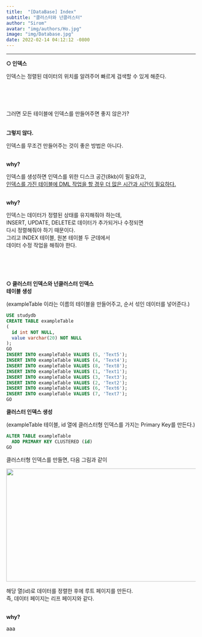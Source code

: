 ```yaml
---
title:  "[DataBase] Index"
subtitle: "클러스터와 넌클러스터"
author: "Sirom"
avatar: "img/authors/Ho.jpg"
image: "img/Database.jpg"
date: 2022-02-14 04:12:12 -0800
---
```

***

<b class="topic">○ 인덱스</b>
<p class="content">인덱스는 정렬된 데이터의 위치를 알려주어 빠르게 검색할 수 있게 해준다.</p>
<br />
<br />
<br />
<p class="content">그러면 모든 테이블에 인덱스를 만들어주면 좋지 않은가?</p>
<br />
<b class="content">그렇지 않다.</b>
<p class="content">인덱스를 무조건 만들어주는 것이 좋은 방법은 아니다.</p>
<br />
<b class="why">why?</b>
<p class="content">인덱스를 생성하면 인덱스를 위한 디스크 공간(8kb)이 필요하고,<br><u>인덱스를 가진 테이블에 DML 작업을 할 경우 더 많은 시간과 시간이 필요하다.</u></p>
<br />
<b class="why">why?</b>
<p class="content">인덱스는 데이터가 정렬된 상태를 유지해줘야 하는데, <br>INSERT, UPDATE, DELETE로 데이터가 추가되거나 수정되면<br>다시 정렬해줘야 하기 때문이다.<br />
그리고 INDEX 테이블, 원본 테이블 두 군데에서<br>데이터 수정 작업을 해줘야 한다.</p>
<br />
<br />
<br />
<br />
<b class="topic">○ 클러스터 인덱스와 넌클러스터 인덱스</b>
<br />
<b class="content">테이블 생성</b>
<p class="subcontent">(exampleTable 이라는 이름의 테이블을 만들어주고, 순서 섞인 데이터를 넣어준다.)</p>

```sql
USE studydb
CREATE TABLE exampleTable
(
  id int NOT NULL,
  value varchar(20) NOT NULL
);
GO
INSERT INTO exampleTable VALUES (5, 'Text5');
INSERT INTO exampleTable VALUES (4, 'Text4');
INSERT INTO exampleTable VALUES (8, 'Text8');
INSERT INTO exampleTable VALUES (1, 'Text1');
INSERT INTO exampleTable VALUES (3, 'Text3');
INSERT INTO exampleTable VALUES (2, 'Text2');
INSERT INTO exampleTable VALUES (6, 'Text6');
INSERT INTO exampleTable VALUES (7, 'Text7');
GO
```

<b class="content">클러스터 인덱스 생성</b>
<p class="subcontent">(exampleTable 테이블, id 열에 클러스터형 인덱스를 가지는 Primary Key를 만든다.)</p>

```sql
ALTER TABLE exampleTable 
  ADD PRIMARY KEY CLUSTERED (id)
GO
```

<p class="content">클러스터형 인덱스를 만들면, 다음 그림과 같이</p>

<img src="https://img1.daumcdn.net/thumb/R1280x0/?scode=mtistory2&fname=https%3A%2F%2Fblog.kakaocdn.net%2Fdn%2F6Z586%2FbtqRL4kkF6C%2FKt5Q6PyQWSUBy4QE22MOE0%2Fimg.png" width="600" height="300">  

<p class="content">해당 열(id)로 데이터를 정렬한 후에 루트 페이지를 만든다.<br />
즉, 데이터 페이지는 리프 페이지와 같다.</p>
<br />
<b class="why">why?</b>
<p class="content">aaa</p>
